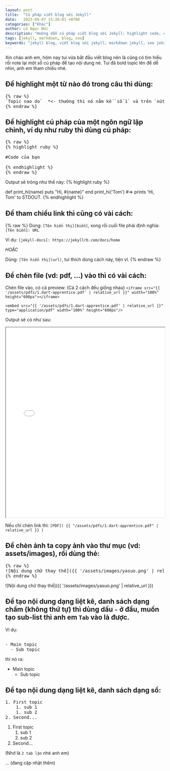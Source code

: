 ```yaml
---
layout: post
title:  "Cú pháp viết blog với Jekyll"
date:   2025-09-07 15:26:01 +0700
categories: ["Khác"]
author: Lê Ngọc Đức
description: "Hướng dẫn cú pháp viết blog với Jekyll: highlight code, chèn file, chèn ảnh, danh sách, ..."
tags: [jekyll, markdown, blog, seo]
keywords: "jekyll blog, viết blog với jekyll, markdown jekyll, seo jekyll"
---
```


Xin chào anh em, hôm nay tui vừa bắt đầu viết blog nên là cũng có tìm hiểu rồi note lại một số cú pháp
để tạo nội dung nè. Tui đã bold topic lên để dễ nhìn, anh em tham chiếu nhé.

## **Để highlight một từ nào đó trong câu** thì dùng: 
<pre>
{% raw %}
`Topic nao do`  *<- thường thì nó nằm kế `số 1` và trên `nút tab` của máy á*
{% endraw %}
</pre>
## **Để highlight cú pháp của một ngôn ngữ lập chỉnh**, ví dụ như ruby thì dùng cú pháp:

<pre>
{% raw %}
{% highlight ruby %}

#Code của bạn

{% endhighlight %}
{% endraw %}
</pre>

Output sẽ trông như thế này:
{% highlight ruby %}


def print_hi(name)
  puts "Hi, #{name}"
end
print_hi('Tom')
#=> prints 'Hi, Tom' to STDOUT.
{% endhighlight %}

## **Để tham chiếu link** thì cũng có vài cách:
{% raw %}
Dùng: `[Tên hiển thị][biến]`, xong rồi cuối file phải định nghĩa: `[Tên biến]: URL`

Ví dụ: `[jekyll-docs]: https://jekyllrb.com/docs/home`


*HOẶC*

Dùng: `[Tên hiển thị](url)`, tui thích dùng cách này, tiện vl.
{% endraw %}


## **Để chèn file** (vd: pdf, ...) vào thì có vài cách:

Chèn file vào, có cả preview:
(Cả 2 cách đều giống nhau)
`<iframe src="{{ '/assets/pdfs/1.dart-apprentice.pdf' | relative_url }}" width="100%" height="600px"></iframe>`

`<embed src="{{ '/assets/pdfs/1.dart-apprentice.pdf' | relative_url }}" type="application/pdf" width="100%" height="600px"/>`

Output sẽ có như sau:

<iframe src="{{ '/assets/pdfs/1.dart-apprentice.pdf' | relative_url }}" width="100%" height="600px"></iframe>


Nếu chỉ chèn link thì: 
`[PDF]( {{ "/assets/pdfs/1.dart-apprentice.pdf" | relative_url }} )`


## **Để chèn ảnh** ta copy ảnh vào thư mục (vd: assets/images), rồi dùng thẻ:

<pre>
{% raw %}
![Nội dung chữ thay thế]({{ '/assets/images/yasuo.png' | relative_url }})
{% endraw %}
</pre>
![Nội dung chữ thay thế]({{ '/assets/images/yasuo.png' | relative_url }})


## **Để tạo nội dung dạng liệt kê, danh sách dạng chấm (không thứ tự)** thì dùng dấu `-` ở đầu, muốn tạo sub-list thì anh em `Tab` vào là được.


Ví dụ:

<pre> 
- Main topic 
  - Sub topic</pre>

thì nó ra:
- Main topic
    - Sub topic





## **Để tạo nội dung dạng liệt kê, danh sách dạng số**:
<pre>
1. First topic
    1. sub 1
    1. sub 2
2. Second...
</pre>


1. First topic
    1. sub 1
    2. sub 2
2. Second...

(Nhớ là `2 tab lận` nhé anh em)


... (đang cập nhật thêm)